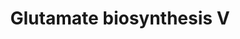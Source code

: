 ---
authors:
- Anwesha
- Eweitz
description: Developed by Gramene.org  Source:[http://plantreactome.gramene.org/ Plant
  Reactome].
last-edited: 2021-05-26
organisms:
- Oryza sativa
redirect_from:
- /index.php/Pathway:WP3099
- /instance/WP3099
schema-jsonld:
- '@context': https://schema.org/
  '@id': https://wikipathways.github.io/pathways/WP3099.html
  '@type': Dataset
  creator:
    '@type': Organization
    name: WikiPathways
  description: Developed by Gramene.org  Source:[http://plantreactome.gramene.org/
    Plant Reactome].
  keywords:
  - a reduced ferredoxin
  - ferredoxin
  - L-Glu
  - (LOC_OS07G46460.1)
  - 2OG
  - an oxidized
  - (ferredoxin)
  - L-Gln
  - glutamate synthase
  license: CC0
  name: Glutamate biosynthesis V
seo: CreativeWork
title: Glutamate biosynthesis V
wpid: WP3099
---